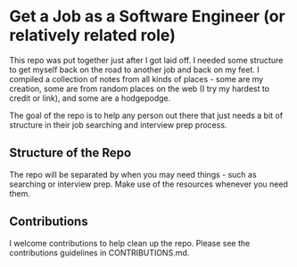 # Get a Job as a Software Engineer (or relatively related role)
This repo was put together just after I got laid off. I needed some structure to get myself back on the
road to another job and back on my feet. I compiled a collection of notes from all kinds of places - some
are my creation, some are from random places on the web (I try my hardest to credit or link), and some are
a hodgepodge. 

The goal of the repo is to help any person out there that just needs a bit of structure in their job searching 
and interview prep process. 

## Structure of the Repo
The repo will be separated by when you may need things - such as searching or interview prep. Make use of the 
resources whenever you need them.

## Contributions
I welcome contributions to help clean up the repo. Please see the contributions guidelines in CONTRIBUTIONS.md.